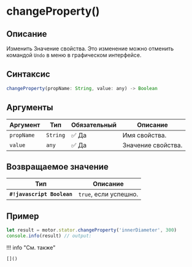 # changeProperty()

## Описание
Изменить Значение свойства. Это изменение можно отменить командой `Undo` в меню в графическом интерфейсе.

## Синтаксис
```javascript
changeProperty(propName: String, value: any) -> Boolean
```

## Аргументы
| Аргумент  | Тип                  | Обязательный | Описание                         |
|----------|----------------------|--------------|----------------------------------|
| `propName`  | `String` | :white_check_mark: Да           | Имя свойства. |
| `value`  | `any` | :white_check_mark: Да           | Значение свойства. |

## Возвращаемое значение
| Тип      | Описание                                                                 |
|----------|--------------------------------------------------------------------------|
| **`#!javascript Boolean`**  | `true`, если успешно. |

## Пример
```javascript linenums="1"
let result = motor.stator.changeProperty('innerDiameter', 300)
console.info(result) // output:
```

!!! info "См. также"

    []()


